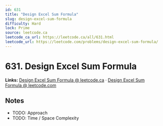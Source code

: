 ```yaml
--- 
id: 631
title: "Design Excel Sum Formula"
slug: design-excel-sum-formula
difficulty: Hard
lock: Prime
source: leetcode.ca
leetcode_ca_url: https://leetcode.ca/all/631.html
leetcode_url: https://leetcode.com/problems/design-excel-sum-formula/
---
```


# 631. Design Excel Sum Formula

**Links:** [Design Excel Sum Formula @ leetcode.ca](https://leetcode.ca/all/631.html) · [Design Excel Sum Formula @ leetcode.com](https://leetcode.com/problems/design-excel-sum-formula/)

## Notes
- TODO: Approach
- TODO: Time / Space Complexity
